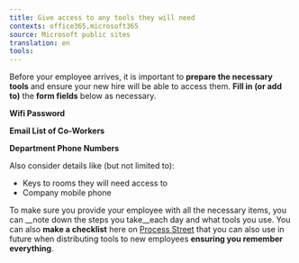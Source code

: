 ```yaml
---
title: Give access to any tools they will need
contexts: office365,microsoft365
source: Microsoft public sites
translation: en
tools: 
---
```


Before your employee arrives, it is important to __prepare the necessary tools__ and ensure your new hire will be able to access them\. __Fill in \(or add to\)__ the __form fields__ below as necessary\.

__Wifi Password__

__Email List of Co\-Workers__

__Department Phone Numbers__

Also consider details like \(but not limited to\):

- Keys to rooms they will need access to
- Company mobile phone

To make sure you provide your employee with all the necessary items, you can __note down the steps you take__each day and what tools you use\. You can also __make a checklist__ here on [Process Street](https://www.process.st/) that you can also use in future when distributing tools to new employees __ensuring you remember everything__\.

